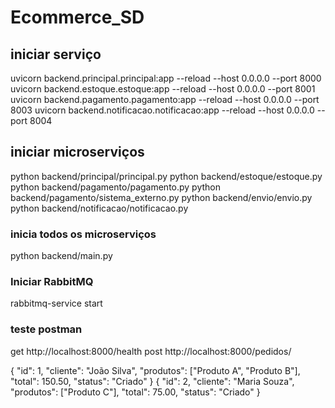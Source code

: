 # Ecommerce_SD


## iniciar serviço
uvicorn backend.principal.principal:app --reload --host 0.0.0.0 --port 8000 
uvicorn backend.estoque.estoque:app --reload --host 0.0.0.0 --port 8001
uvicorn backend.pagamento.pagamento:app --reload --host 0.0.0.0 --port 8003
uvicorn backend.notificacao.notificacao:app --reload --host 0.0.0.0 --port 8004

## iniciar microserviços
python backend/principal/principal.py
python backend/estoque/estoque.py
python backend/pagamento/pagamento.py
python backend/pagamento/sistema_externo.py
python backend/envio/envio.py
python backend/notificacao/notificacao.py

### inicia todos os microserviços
python backend/main.py

### Iniciar RabbitMQ
rabbitmq-service start

### teste postman
get 
http://localhost:8000/health
post
http://localhost:8000/pedidos/

{
  "id": 1,
  "cliente": "João Silva",
  "produtos": ["Produto A", "Produto B"],
  "total": 150.50,
  "status": "Criado"
}
{
  "id": 2,
  "cliente": "Maria Souza",
  "produtos": ["Produto C"],
  "total": 75.00,
  "status": "Criado"
}
